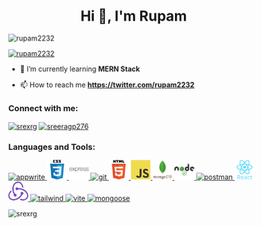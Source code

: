 <h1 align="center">Hi 👋, I'm Rupam</h1>

<p align="left"> <img src="https://komarev.com/ghpvc/?username=rupam2232&label=Profile%20views&color=0e75b6&style=flat" alt="rupam2232" /> </p>


<p align="left"> <a href="https://twitter.com/rupam2232" target="blank"><img src="https://img.shields.io/twitter/follow/rupam2232?logo=twitter&style=for-the-badge" alt="rupam2232" /></a> </p>

- 🌱 I’m currently learning **MERN Stack**

- 📫 How to reach me **https://twitter.com/rupam2232**

<h3 align="left">Connect with me:</h3>
<p align="left">
<a href="https://twitter.com/rupam2232" target="blank"><img align="center" src="https://raw.githubusercontent.com/rahuldkjain/github-profile-readme-generator/master/src/images/icons/Social/twitter.svg" alt="srexrg" height="30" width="40" /></a>
<a href="https://www.linkedin.com/in/rupam-mondal-61ba15282/" target="blank"><img align="center" src="https://raw.githubusercontent.com/rahuldkjain/github-profile-readme-generator/master/src/images/icons/Social/linked-in-alt.svg" alt="sreeragp276" height="30" width="40" /></a>
<!-- <a href="https://www.leetcode.com/srexrg" target="blank"><img align="center" src="https://raw.githubusercontent.com/rahuldkjain/github-profile-readme-generator/master/src/images/icons/Social/leet-code.svg" alt="srexrg" height="30" width="40" /></a> -->
</p>

<h3 align="left">Languages and Tools:</h3>

<p align="left"> 
  <a href="https://appwrite.io" target="_blank" rel="noreferrer"> 
    <img src="https://www.vectorlogo.zone/logos/appwriteio/appwriteio-icon.svg" alt="appwrite" width="40" height="40"/> 
  </a> 
  <a href="https://www.w3schools.com/css/" target="_blank" rel="noreferrer"> 
    <img src="https://raw.githubusercontent.com/devicons/devicon/master/icons/css3/css3-original-wordmark.svg" alt="css3" width="40" height="40"/> 
  </a> 
  <a href="https://expressjs.com" target="_blank" rel="noreferrer"> 
    <img src="https://raw.githubusercontent.com/devicons/devicon/master/icons/express/express-original-wordmark.svg" alt="express" width="40" height="40"/> 
  </a> 
  <a href="https://git-scm.com/" target="_blank" rel="noreferrer"> 
    <img src="https://www.vectorlogo.zone/logos/git-scm/git-scm-icon.svg" alt="git" width="40" height="40"/> 
  </a> 
  <a href="https://www.w3.org/html/" target="_blank" rel="noreferrer"> 
    <img src="https://raw.githubusercontent.com/devicons/devicon/master/icons/html5/html5-original-wordmark.svg" alt="html5" width="40" height="40"/> 
  </a> 
  <a href="https://developer.mozilla.org/en-US/docs/Web/JavaScript" target="_blank" rel="noreferrer"> 
    <img src="https://raw.githubusercontent.com/devicons/devicon/master/icons/javascript/javascript-original.svg" alt="javascript" width="40" height="40"/> 
  </a>  
  <a href="https://www.mongodb.com/" target="_blank" rel="noreferrer"> 
    <img src="https://raw.githubusercontent.com/devicons/devicon/master/icons/mongodb/mongodb-original-wordmark.svg" alt="mongodb" width="40" height="40"/> 
  </a> 
  <a href="https://nodejs.org" target="_blank" rel="noreferrer"> 
    <img src="https://raw.githubusercontent.com/devicons/devicon/master/icons/nodejs/nodejs-original-wordmark.svg" alt="nodejs" width="40" height="40"/> 
  </a> 
  <a href="https://postman.com" target="_blank" rel="noreferrer"> 
    <img src="https://www.vectorlogo.zone/logos/getpostman/getpostman-icon.svg" alt="postman" width="40" height="40"/> 
  </a> 
  <a href="https://reactjs.org/" target="_blank" rel="noreferrer"> 
    <img src="https://raw.githubusercontent.com/devicons/devicon/master/icons/react/react-original-wordmark.svg" alt="react" width="40" height="40"/> 
  </a> 
  <a href="https://redux.js.org" target="_blank" rel="noreferrer"> 
    <img src="https://raw.githubusercontent.com/devicons/devicon/master/icons/redux/redux-original.svg" alt="redux" width="40" height="40"/> 
  </a> 
  <a href="https://tailwindcss.com/" target="_blank" rel="noreferrer"> 
    <img src="https://www.vectorlogo.zone/logos/tailwindcss/tailwindcss-icon.svg" alt="tailwind" width="40" height="40"/> 
  </a> 
  <a href="https://vite.dev/" target="_blank" rel="noreferrer">
    <img src="https://vite.dev/logo.svg" alt="vite" width="40" height="40"/>
  </a>
  <a href="https://mongoosejs.com/" target="_blank" rel="noreferrer">
    <img src="https://img.icons8.com/?size=100&id=gKfcEStXI1Hm&format=png&color=000000" alt="mongoose" width="40" height="40"/>
  </a>
</p>

<p><img align="left" src="https://github-readme-stats.vercel.app/api/top-langs?username=rupam2232&show_icons=true&locale=en&layout=compact" alt="srexrg" /></p>
